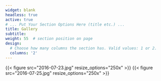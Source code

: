 ```yaml
---
widget: blank
headless: true
active: true
# ... Put Your Section Options Here (title etc.) ...
title: Gallery
subtitle:
weight: 55  # section position on page
design:
  # Choose how many columns the section has. Valid values: 1 or 2.
  columns: '2'
---
```

{{< figure src="2016-07-23.jpg" resize_options="250x" >}}
{{< figure src="2016-07-25.jpg" resize_options="250x" >}}
